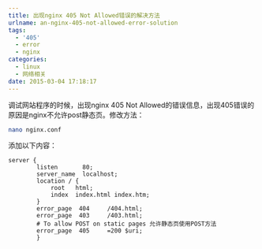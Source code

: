 ```yaml
---
title: 出现nginx 405 Not Allowed错误的解决方法
urlname: an-nginx-405-not-allowed-error-solution
tags:
  - '405'
  - error
  - nginx
categories:
  - linux
  - 网络相关
date: 2015-03-04 17:18:17
---
```


调试网站程序的时候，出现nginx 405 Not Allowed的错误信息，出现405错误的原因是nginx不允许post静态页。修改方法：

```sh
nano nginx.conf
```

添加以下内容：

```
server {
        listen       80;
        server_name  localhost;
        location / {
            root   html;
            index  index.html index.htm;
        }
        error_page  404     /404.html;
        error_page  403     /403.html;
        # To allow POST on static pages 允许静态页使用POST方法
        error_page  405     =200 $uri;
        }
```


